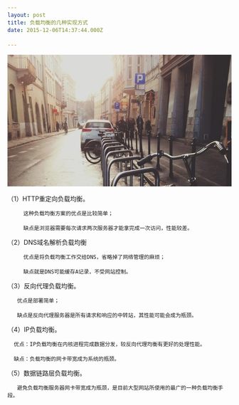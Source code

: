 ```yaml
---
layout: post
title: 负载均衡的几种实现方式
date: 2015-12-06T14:37:44.000Z

---
```


<img src="/images/fulls/01.jpg" class="fit image"> 


（1）HTTP重定向负载均衡。

         这种负载均衡方案的优点是比较简单；

         缺点是浏览器需要每次请求两次服务器才能拿完成一次访问，性能较差。
（2）DNS域名解析负载均衡

         优点是将负载均衡工作交给DNS，省略掉了网络管理的麻烦；

         缺点就是DNS可能缓存A记录，不受网站控制。
（3）反向代理负载均衡。

       优点是部署简单；

       缺点是反向代理服务器是所有请求和响应的中转站，其性能可能会成为瓶颈。
（4）IP负载均衡。

      优点：IP负载均衡在内核进程完成数据分发，较反向代理均衡有更好的处理性能。

      缺点：负载均衡的网卡带宽成为系统的瓶颈。

（5）数据链路层负载均衡。

       避免负载均衡服务器网卡带宽成为瓶颈，是目前大型网站所使用的最广的一种负载均衡手段。
